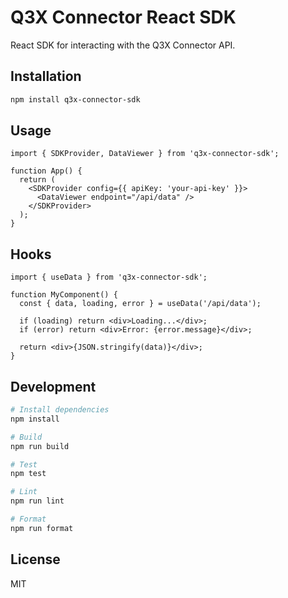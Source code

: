# Q3X Connector React SDK

React SDK for interacting with the Q3X Connector API.

## Installation

```bash
npm install q3x-connector-sdk
```

## Usage

```tsx
import { SDKProvider, DataViewer } from 'q3x-connector-sdk';

function App() {
  return (
    <SDKProvider config={{ apiKey: 'your-api-key' }}>
      <DataViewer endpoint="/api/data" />
    </SDKProvider>
  );
}
```

## Hooks

```tsx
import { useData } from 'q3x-connector-sdk';

function MyComponent() {
  const { data, loading, error } = useData('/api/data');
  
  if (loading) return <div>Loading...</div>;
  if (error) return <div>Error: {error.message}</div>;
  
  return <div>{JSON.stringify(data)}</div>;
}
```

## Development

```bash
# Install dependencies
npm install

# Build
npm run build

# Test
npm test

# Lint
npm run lint

# Format
npm run format
```

## License

MIT 